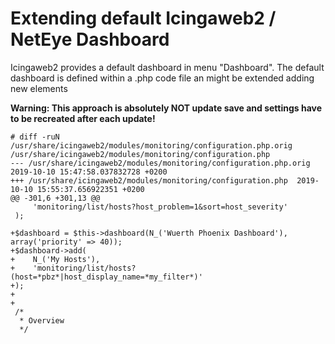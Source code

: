 # Extending default Icingaweb2 / NetEye Dashboard

Icingaweb2 provides a default dashboard in menu "Dashboard".
The default dashboard is defined within a .php code file an might be extended adding new elements

__Warning: This approach is absolutely NOT update save and settings have to be recreated after each update!__

```
# diff -ruN /usr/share/icingaweb2/modules/monitoring/configuration.php.orig /usr/share/icingaweb2/modules/monitoring/configuration.php
--- /usr/share/icingaweb2/modules/monitoring/configuration.php.orig     2019-10-10 15:47:58.037832728 +0200
+++ /usr/share/icingaweb2/modules/monitoring/configuration.php  2019-10-10 15:55:37.656922351 +0200
@@ -301,6 +301,13 @@
     'monitoring/list/hosts?host_problem=1&sort=host_severity'
 );

+$dashboard = $this->dashboard(N_('Wuerth Phoenix Dashboard'), array('priority' => 40));
+$dashboard->add(
+    N_('My Hosts'),
+    'monitoring/list/hosts?(host=*pbz*|host_display_name=*my_filter*)'
+);
+
+
 /*
  * Overview
  */

```
